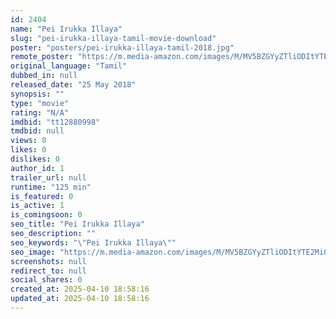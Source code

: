```yaml
---
id: 2404
name: "Pei Irukka Illaya"
slug: "pei-irukka-illaya-tamil-movie-download"
poster: "posters/pei-irukka-illaya-tamil-2018.jpg"
remote_poster: "https://m.media-amazon.com/images/M/MV5BZGYyZTliODItYTE2Mi00ZWFlLTliZDEtMWJjNDdlNzUxOWM0XkEyXkFqcGdeQXVyMzYxOTQ3MDg@._V1_SX300.jpg"
original_language: "Tamil"
dubbed_in: null
released_date: "25 May 2018"
synopsis: ""
type: "movie"
rating: "N/A"
imdbid: "tt12880998"
tmdbid: null
views: 0
likes: 0
dislikes: 0
author_id: 1
trailer_url: null
runtime: "125 min"
is_featured: 0
is_active: 1
is_comingsoon: 0
seo_title: "Pei Irukka Illaya"
seo_description: ""
seo_keywords: "\"Pei Irukka Illaya\""
seo_image: "https://m.media-amazon.com/images/M/MV5BZGYyZTliODItYTE2Mi00ZWFlLTliZDEtMWJjNDdlNzUxOWM0XkEyXkFqcGdeQXVyMzYxOTQ3MDg@._V1_SX300.jpg"
screenshots: null
redirect_to: null
social_shares: 0
created_at: 2025-04-10 18:58:16
updated_at: 2025-04-10 18:58:16
---
```


